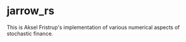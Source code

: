 # jarrow_rs

This is Aksel Fristrup's implementation of various numerical aspects of stochastic finance.
